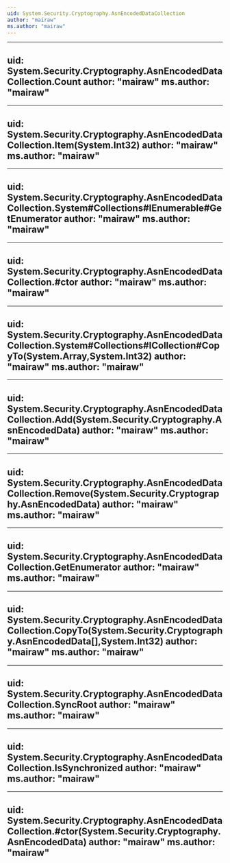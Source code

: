 ```yaml
---
uid: System.Security.Cryptography.AsnEncodedDataCollection
author: "mairaw"
ms.author: "mairaw"
---
```


---
uid: System.Security.Cryptography.AsnEncodedDataCollection.Count
author: "mairaw"
ms.author: "mairaw"
---

---
uid: System.Security.Cryptography.AsnEncodedDataCollection.Item(System.Int32)
author: "mairaw"
ms.author: "mairaw"
---

---
uid: System.Security.Cryptography.AsnEncodedDataCollection.System#Collections#IEnumerable#GetEnumerator
author: "mairaw"
ms.author: "mairaw"
---

---
uid: System.Security.Cryptography.AsnEncodedDataCollection.#ctor
author: "mairaw"
ms.author: "mairaw"
---

---
uid: System.Security.Cryptography.AsnEncodedDataCollection.System#Collections#ICollection#CopyTo(System.Array,System.Int32)
author: "mairaw"
ms.author: "mairaw"
---

---
uid: System.Security.Cryptography.AsnEncodedDataCollection.Add(System.Security.Cryptography.AsnEncodedData)
author: "mairaw"
ms.author: "mairaw"
---

---
uid: System.Security.Cryptography.AsnEncodedDataCollection.Remove(System.Security.Cryptography.AsnEncodedData)
author: "mairaw"
ms.author: "mairaw"
---

---
uid: System.Security.Cryptography.AsnEncodedDataCollection.GetEnumerator
author: "mairaw"
ms.author: "mairaw"
---

---
uid: System.Security.Cryptography.AsnEncodedDataCollection.CopyTo(System.Security.Cryptography.AsnEncodedData[],System.Int32)
author: "mairaw"
ms.author: "mairaw"
---

---
uid: System.Security.Cryptography.AsnEncodedDataCollection.SyncRoot
author: "mairaw"
ms.author: "mairaw"
---

---
uid: System.Security.Cryptography.AsnEncodedDataCollection.IsSynchronized
author: "mairaw"
ms.author: "mairaw"
---

---
uid: System.Security.Cryptography.AsnEncodedDataCollection.#ctor(System.Security.Cryptography.AsnEncodedData)
author: "mairaw"
ms.author: "mairaw"
---

